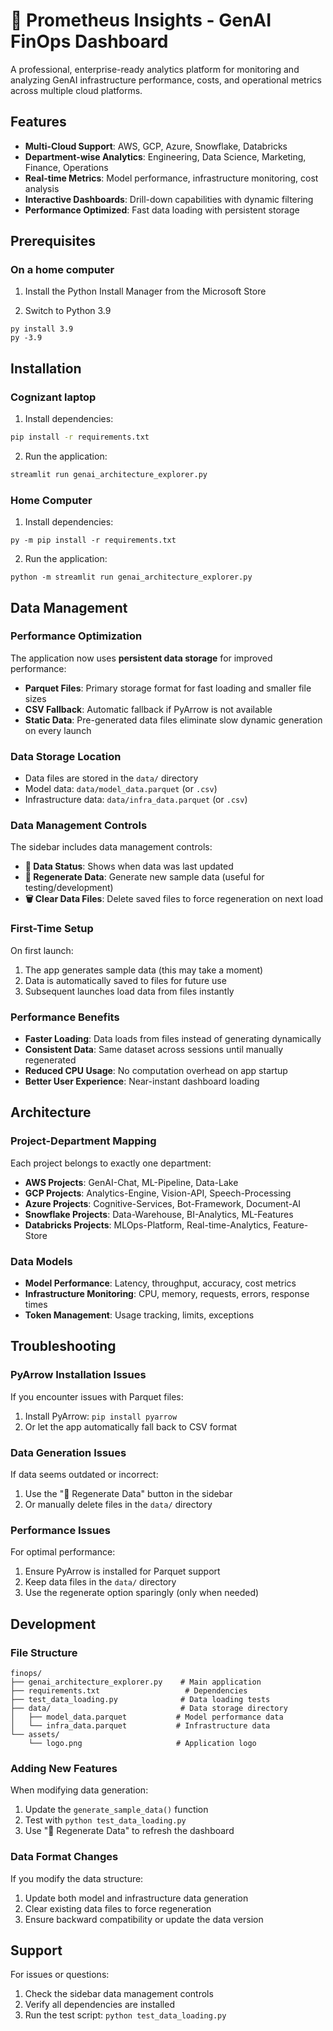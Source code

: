 # 🧠 Prometheus Insights - GenAI FinOps Dashboard

A professional, enterprise-ready analytics platform for monitoring and analyzing GenAI infrastructure performance, costs, and operational metrics across multiple cloud platforms.

## Features

- **Multi-Cloud Support**: AWS, GCP, Azure, Snowflake, Databricks
- **Department-wise Analytics**: Engineering, Data Science, Marketing, Finance, Operations
- **Real-time Metrics**: Model performance, infrastructure monitoring, cost analysis
- **Interactive Dashboards**: Drill-down capabilities with dynamic filtering
- **Performance Optimized**: Fast data loading with persistent storage

## Prerequisites

### On a home computer

1. Install the Python Install Manager from the Microsoft Store

2. Switch to Python 3.9
```
py install 3.9
py -3.9
```

## Installation

### Cognizant laptop

1. Install dependencies:
```bash
pip install -r requirements.txt
```

2. Run the application:
```bash
streamlit run genai_architecture_explorer.py
```

### Home Computer

1. Install dependencies:
```
py -m pip install -r requirements.txt
```

2. Run the application:
```
python -m streamlit run genai_architecture_explorer.py
```

## Data Management

### Performance Optimization
The application now uses **persistent data storage** for improved performance:

- **Parquet Files**: Primary storage format for fast loading and smaller file sizes
- **CSV Fallback**: Automatic fallback if PyArrow is not available
- **Static Data**: Pre-generated data files eliminate slow dynamic generation on every launch

### Data Storage Location
- Data files are stored in the `data/` directory
- Model data: `data/model_data.parquet` (or `.csv`)
- Infrastructure data: `data/infra_data.parquet` (or `.csv`)

### Data Management Controls
The sidebar includes data management controls:

- **📁 Data Status**: Shows when data was last updated
- **🔄 Regenerate Data**: Generate new sample data (useful for testing/development)
- **🗑️ Clear Data Files**: Delete saved files to force regeneration on next load

### First-Time Setup
On first launch:
1. The app generates sample data (this may take a moment)
2. Data is automatically saved to files for future use
3. Subsequent launches load data from files instantly

### Performance Benefits
- **Faster Loading**: Data loads from files instead of generating dynamically
- **Consistent Data**: Same dataset across sessions until manually regenerated
- **Reduced CPU Usage**: No computation overhead on app startup
- **Better User Experience**: Near-instant dashboard loading

## Architecture

### Project-Department Mapping
Each project belongs to exactly one department:
- **AWS Projects**: GenAI-Chat, ML-Pipeline, Data-Lake
- **GCP Projects**: Analytics-Engine, Vision-API, Speech-Processing
- **Azure Projects**: Cognitive-Services, Bot-Framework, Document-AI
- **Snowflake Projects**: Data-Warehouse, BI-Analytics, ML-Features
- **Databricks Projects**: MLOps-Platform, Real-time-Analytics, Feature-Store

### Data Models
- **Model Performance**: Latency, throughput, accuracy, cost metrics
- **Infrastructure Monitoring**: CPU, memory, requests, errors, response times
- **Token Management**: Usage tracking, limits, exceptions

## Troubleshooting

### PyArrow Installation Issues
If you encounter issues with Parquet files:
1. Install PyArrow: `pip install pyarrow`
2. Or let the app automatically fall back to CSV format

### Data Generation Issues
If data seems outdated or incorrect:
1. Use the "🔄 Regenerate Data" button in the sidebar
2. Or manually delete files in the `data/` directory

### Performance Issues
For optimal performance:
1. Ensure PyArrow is installed for Parquet support
2. Keep data files in the `data/` directory
3. Use the regenerate option sparingly (only when needed)

## Development

### File Structure
```
finops/
├── genai_architecture_explorer.py    # Main application
├── requirements.txt                   # Dependencies
├── test_data_loading.py              # Data loading tests
├── data/                             # Data storage directory
│   ├── model_data.parquet           # Model performance data
│   └── infra_data.parquet           # Infrastructure data
└── assets/
    └── logo.png                     # Application logo
```

### Adding New Features
When modifying data generation:
1. Update the `generate_sample_data()` function
2. Test with `python test_data_loading.py`
3. Use "🔄 Regenerate Data" to refresh the dashboard

### Data Format Changes
If you modify the data structure:
1. Update both model and infrastructure data generation
2. Clear existing data files to force regeneration
3. Ensure backward compatibility or update the data version

## Support

For issues or questions:
1. Check the sidebar data management controls
2. Verify all dependencies are installed
3. Run the test script: `python test_data_loading.py`
